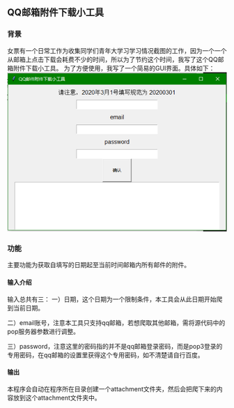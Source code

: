 ## QQ邮箱附件下载小工具

### 背景
女票有一个日常工作为收集同学们青年大学习学习情况截图的工作，因为一个一个从邮箱上点击下载会耗费不少的时间，所以为了节约这个时间，我写了这个QQ邮箱附件下载小工具。
为了方便使用，我写了一个简易的GUI界面。具体如下：
![thisisimage](GUI.png)


### 功能
主要功能为获取自填写的日期起至当前时间邮箱内所有邮件的附件。

#### 输入介绍
输入总共有三：
一）日期，这个日期为一个限制条件，本工具会从此日期开始爬到当前日期。

二）email账号，注意本工具只支持qq邮箱，若想爬取其他邮箱，需将源代码中的pop服务器参数进行调整。

三）password，注意这里的密码指的并不是qq邮箱登录密码，而是pop3登录的专用密码，在qq邮箱的设置里获得这个专用密码，如不清楚请自行百度。

#### 输出
本程序会自动在程序所在目录创建一个attachment文件夹，然后会把爬下来的内容放到这个attachment文件夹中。